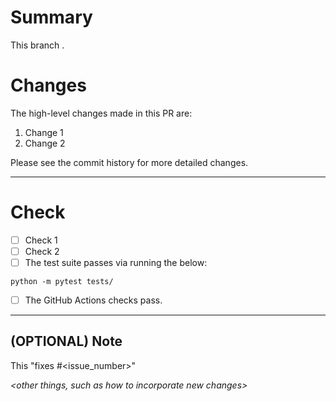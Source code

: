 # Summary
This branch *<succinct summary of the purpose>*.

# Changes
The high-level changes made in this PR are:
1. Change 1
1. Change 2

Please see the commit history for more detailed changes.
***

# Check
- [ ] Check 1
- [ ] Check 2
- [ ] The test suite passes via running the below:
```
python -m pytest tests/
```
- [ ] The GitHub Actions checks pass.

***

## (OPTIONAL) Note
This "fixes #<issue_number>"

*<other things, such as how to incorporate new changes>*
*<brief summary of the purpose of this pull request>*
